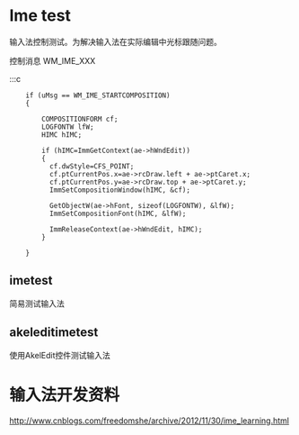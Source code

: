 # Ime test

输入法控制测试。为解决输入法在实际编辑中光标跟随问题。

控制消息 WM_IME_XXX

:::c
```
    if (uMsg == WM_IME_STARTCOMPOSITION)
    {
      
        COMPOSITIONFORM cf;
        LOGFONTW lfW;
        HIMC hIMC;

        if (hIMC=ImmGetContext(ae->hWndEdit))
        {
          cf.dwStyle=CFS_POINT;
          cf.ptCurrentPos.x=ae->rcDraw.left + ae->ptCaret.x;
          cf.ptCurrentPos.y=ae->rcDraw.top + ae->ptCaret.y;
          ImmSetCompositionWindow(hIMC, &cf);

          GetObjectW(ae->hFont, sizeof(LOGFONTW), &lfW);
          ImmSetCompositionFont(hIMC, &lfW);

          ImmReleaseContext(ae->hWndEdit, hIMC);
        }
      
    }
```


## imetest 
简易测试输入法



## akeleditimetest
使用AkelEdit控件测试输入法



# 输入法开发资料

http://www.cnblogs.com/freedomshe/archive/2012/11/30/ime_learning.html